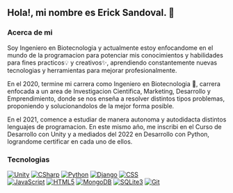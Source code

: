 ## **Hola!, mi nombre es Erick Sandoval.** 👋

### **Acerca de mi**

Soy Ingeniero en Biotecnologia y actualmente estoy enfocandome en el mundo de la programacion para potenciar mis conocimientos y habilidades para fines practicos💡 y creativos✨, aprendiendo constantemente nuevas tecnologias y herramientas para mejorar profesionalmente.

En el 2020, termine mi carrera como Ingeniero en Biotecnologia 🧪, carrera enfocada a un area de Investigacion Cientifica, Marketing, Desarrollo y Emprendimiento, donde se nos enseña a resolver distintos tipos problemas, proponiendo y solucionandolos de la mejor forma posible.

En el 2021, comence a estudiar de manera autonoma y autodidacta distintos lenguajes de programacion. En este mismo año, me inscribi en el Curso de Desarrollo con Unity y a mediados del 2022 en Desarrollo con Python, lograndome certificar en cada uno de ellos.

### **Tecnologias**


[![Unity](https://img.shields.io/badge/Unity-FFFFFF?style=for-the-badge&logo=Unity&logoColor=white&labelColor=101010)]()
[![CSharp](https://img.shields.io/badge/C_Sharp-239120?style=for-the-badge&logo=CSharp&logoColor=white&labelColor=101010)]()
[![Python](https://img.shields.io/badge/Python-3776AB?style=for-the-badge&logo=Python&logoColor=white&labelColor=101010)]()
[![Django](https://img.shields.io/badge/Django-092E20?style=for-the-badge&logo=Django&logoColor=white&labelColor=101010)]()
[![CSS](https://img.shields.io/badge/CSS-1572B6?style=for-the-badge&logo=CSS3&logoColor=white&labelColor=101010)]()
</br>
[![JavaScript](https://img.shields.io/badge/JavaScript-F7DF1E?style=for-the-badge&logo=javascript&logoColor=white&labelColor=101010)]()
[![HTML5](https://img.shields.io/badge/HTML5-E34F26?style=for-the-badge&logo=HTML5&logoColor=white&labelColor=101010)]()
[![MongoDB](https://img.shields.io/badge/MongoDB-47A248?style=for-the-badge&logo=mongodb&logoColor=white&labelColor=101010)]()
[![SQLite3](https://img.shields.io/badge/SQLite3-003B57?style=for-the-badge&logo=SQLite&logoColor=white&labelColor=101010)]()
[![Git](https://img.shields.io/badge/Git-F05032?style=for-the-badge&logo=Git&logoColor=white&labelColor=101010)]()
</br>
